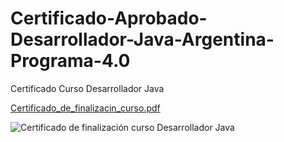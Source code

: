# Certificado-Aprobado-Desarrollador-Java-Argentina-Programa-4.0
Certificado Curso Desarrollador Java

[Certificado_de_finalizacin_curso.pdf](https://github.com/wenceslaojanda/Certificado-Aprobado-Desarrollador-Java-Argentina-Programa-4.0/files/11593210/Certificado_de_finalizacin_curso.pdf)

![Certificado de finalización curso Desarrollador Java](https://github.com/wenceslaojanda/Certificado-Aprobado-Desarrollador-Java-Argentina-Programa-4.0/assets/89806840/fa4fd312-4a03-40d7-91ff-9858656313ea)
